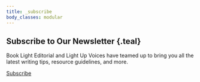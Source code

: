 ```yaml
---
title: _subscribe
body_classes: modular
---
```


## Subscribe to Our Newsletter {.teal}

Book Light Editorial and Light Up Voices have teamed up to bring you all the latest writing tips, resource guidelines, and more.

<a class="button" href="/">Subscribe</a>